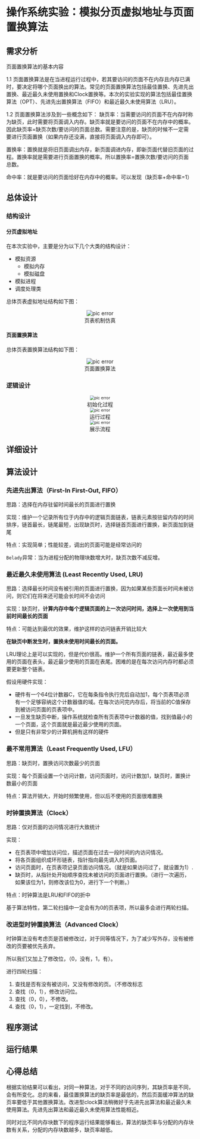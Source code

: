 # 操作系统实验：模拟分页虚拟地址与页面置换算法

## 需求分析

页面置换算法的基本内容

1.1 页面置换算法是在当进程运行过程中，若其要访问的页面不在内存且内存已满时，要决定将哪个页面换出的算法。常见的页面置换算法包括最佳置换、先进先出置换、最近最久未使用置换和Clock置换等。本次的实验实现的算法包括最佳置换算法（OPT）、先进先出置换算法（FIFO）和最近最久未使用算法（LRU）。

1.2 页面置换算法涉及到一些概念如下： 缺页率：当需要访问的页面不在内存时称为缺页，此时需要将页面调入内存。缺页率就是要访问的页面不在内存中的概率。因此缺页率=缺页次数/要访问的页面总数。需要注意的是，缺页的时候不一定需要进行页面置换（如果内存还没满，直接将页面调入内存即可）。

置换率：置换就是将旧页面调出内存，新页面调进内存，即新页面代替旧页面的过程。置换率就是需要进行页面置换的概率。所以置换率=置换次数/要访问的页面总数。

命中率：就是要访问的页面恰好在内存中的概率。可以发现（缺页率+命中率=1）

## 总体设计

### 结构设计

#### 分页虚拟地址

在本次实验中，主要是分为以下几个大类的结构设计：

- 模拟资源
  - 模拟内存
  - 模拟磁盘
- 模拟进程
- 调度处理类

总体页表虚拟地址结构如下图：

<div>
    <center>
    <img src=".\pics\xmind\页表机制仿真.png"
         alt="pic error"
         style="zoom:100%"/>
    <br>
	<text>页表机制仿真<text/>
    </center>
</div>

#### 页面置换算法

总体页表置换算法结构如下图：

<div>
    <center>
    <img src=".\pics\xmind\页面置换算法.png"
         alt="pic error"
         style="zoom:100%"/>
    <br>
	<text>页面置换算法<text/>
    </center>
</div>



### 逻辑设计
<div>
    <center>
    <img src=".\pics\process\初始化过程.png"
         alt="pic error"
         style="zoom:75%"/>
    <br>
	<text>初始化过程<text/>
    </center>
</div>

<div>
    <center>
    <img src=".\pics\process\运行过程.png"
         alt="pic error"
         style="zoom:75%"/>
    <br>
	<text>运行过程<text/>
    </center>
</div>

<div>
    <center>
    <img src=".\pics\process\展示流程.png"
         alt="pic error"
         style="zoom:75%"/>
    <br>
	<text>展示流程<text/>
    </center>
</div>



## 详细设计

## 算法设计

### 先进先出算法（First-In First-Out, FIFO）

思路：选择在内存驻留时间最长的页面进行置换

实现：维护一个记录所有位于内存中的逻辑页面链表，链表元素按驻留内存的时间排序，链首最长，链尾最短，出现缺页时，选择链首页面进行置换，新页面加到链尾

特点：实现简单；性能较差，调出的页面可能是经常访问的

`Belady`异常：当为进程分配的物理块数增大时，缺页次数不减反增。

### 最近最久未使用算法 (Least Recently Used, LRU)

思路：选择最长时间没有被引用的页面进行置换，因为如果某些页面长时间未被访问，则它们在将来还可能会长时间不会访问

实现：缺页时，**计算内存中每个逻辑页面的上一次访问时间，选择上一次使用到当前时间最长的页面**

特点：可能达到最优的效果，维护这样的访问链表开销比较大

**在缺页中断发生时，置换未使用时间最长的页面。**

LRU理论上是可以实现的，但是代价很高。维护一个所有页面的链表，最近最多使用的页面在表头，最近最少使用的页面在表尾。困难的是在每次访问内存时都必须要更新整个链表。

假设用硬件实现：

- 硬件有一个64位计数器C，它在每条指令执行完后自动加1，每个页表项必须有一个足够容纳这个计数器值的域。在每次访问完内存后，将当前的C值保存到被访问页面的页表项中。
- 一旦发生缺页中断，操作系统就检查所有页表项中计数器的值，找到值最小的一个页面，这个页面就是最近最少使用的页面。
- 但是只有非常少的计算机拥有这样的硬件

### 最不常用算法（Least Frequently Used, LFU）

思路：缺页时，置换访问次数最少的页面

实现：每个页面设置一个访问计数，访问页面时，访问计数加1，缺页时，置换计数最小的页面

特点：算法开销大，开始时频繁使用，但以后不使用的页面很难置换

### 时钟置换算法（Clock）

思路：仅对页面的访问情况进行大致统计

实现：

- 在页表项中增加访问位，描述页面在过去一段时间的内访问情况。
- 将各页面组织成环形链表，指针指向最先调入的页面。
- 访问页面时，在页表项记录页面访问情况。（就是如果访问过了，就设置为1）.
- 缺页时，从指针处开始顺序查找未被访问的页面进行置换。（进行一次遍历，如果该位为1，则修改该位为0，进行下一个判断。）

特点：时钟算法是LRU和FIFO的折中

基于算法特性，第二轮扫描中一定会有为0的页表项，所以最多会进行两轮扫描。

### 改进型时钟置换算法（Advanced Clock）

时钟算法没有考虑页是否被修改过，对于同等情况下，为了减少写外存，没有被修改的页要被优先丢弃。

所以我们又加上了修改位，（0，没有，1，有）。

进行四轮扫描：

1. 查找是否有没有被访问，又没有修改的页。（不修改标志
2. 查找（0，1），修改访问位。
3. 查找（0，0），不修改。
4. 查找（0，1），一定找到，不修改。

## 程序测试

## 运行结果

## 心得总结

根据实验结果可以看出，对同一种算法，对于不同的访问序列，其缺页率是不同，会有所变化。总的来看，最佳置换算法的缺页率是最低的，然后页面缓冲算法的缺页率要低于其他置换算法。改进型clock算法稍微好于先进先出算法和最近最久未使用算法。先进先出算法和最近最久未使用算法性能相近。

同时对比不同内存块数下的程序运行结果能够看出，算法的缺页率与分配的内存块数有关系，分配的内存块数越多，缺页率越低。
